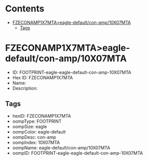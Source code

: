 



Contents
========

* [FZECONAMP1X7MTA>eagle-default/con-amp/10X07MTA](#fzeconamp1x7mtaeagle-defaultcon-amp10x07mta)
	* [Tags](#tags)

# FZECONAMP1X7MTA>eagle-default/con-amp/10X07MTA

- ID: FOOTPRINT-eagle-eagle-default-con-amp-10X07MTA
- Hex ID: FZECONAMP1X7MTA
- Name: 
- Description: 

## Tags

- hexID: FZECONAMP1X7MTA
- oompType: FOOTPRINT
- oompSize: eagle
- oompColor: eagle-default
- oompDesc: con-amp
- oompIndex: 10X07MTA
- oompName: eagle-default/con-amp/10X07MTA
- oompID: FOOTPRINT-eagle-eagle-default-con-amp-10X07MTA
